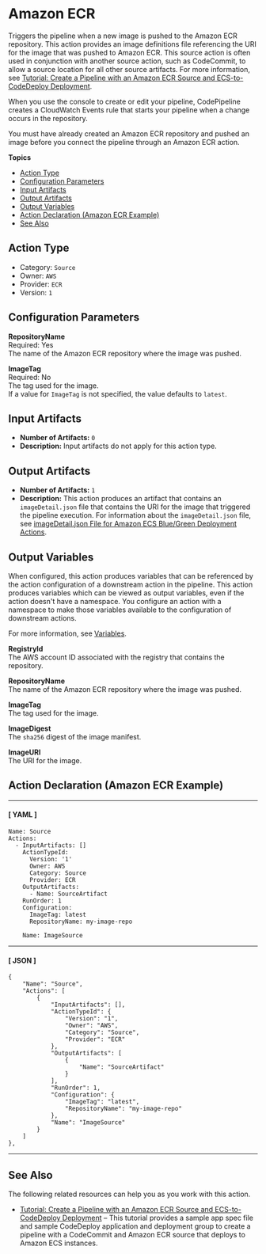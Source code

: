 # Amazon ECR<a name="action-reference-ECR"></a>

Triggers the pipeline when a new image is pushed to the Amazon ECR repository\. This action provides an image definitions file referencing the URI for the image that was pushed to Amazon ECR\. This source action is often used in conjunction with another source action, such as CodeCommit, to allow a source location for all other source artifacts\. For more information, see [Tutorial: Create a Pipeline with an Amazon ECR Source and ECS\-to\-CodeDeploy Deployment](tutorials-ecs-ecr-codedeploy.md)\.

When you use the console to create or edit your pipeline, CodePipeline creates a CloudWatch Events rule that starts your pipeline when a change occurs in the repository\.

You must have already created an Amazon ECR repository and pushed an image before you connect the pipeline through an Amazon ECR action\.

**Topics**
+ [Action Type](#action-reference-ECR-type)
+ [Configuration Parameters](#action-reference-ECR-config)
+ [Input Artifacts](#action-reference-ECR-input)
+ [Output Artifacts](#action-reference-ECR-output)
+ [Output Variables](#action-reference-ECR-variables)
+ [Action Declaration \(Amazon ECR Example\)](#action-reference-ECR-example)
+ [See Also](#action-reference-ECR-links)

## Action Type<a name="action-reference-ECR-type"></a>
+ Category: `Source`
+ Owner: `AWS`
+ Provider: `ECR`
+ Version: `1`

## Configuration Parameters<a name="action-reference-ECR-config"></a>

**RepositoryName**  
Required: Yes  
The name of the Amazon ECR repository where the image was pushed\.

**ImageTag**  
Required: No  
The tag used for the image\.  
If a value for `ImageTag` is not specified, the value defaults to `latest`\.

## Input Artifacts<a name="action-reference-ECR-input"></a>
+ **Number of Artifacts:** `0`
+ **Description:** Input artifacts do not apply for this action type\.

## Output Artifacts<a name="action-reference-ECR-output"></a>
+ **Number of Artifacts:** `1` 
+ **Description:** This action produces an artifact that contains an `imageDetail.json` file that contains the URI for the image that triggered the pipeline execution\. For information about the `imageDetail.json` file, see [imageDetail\.json File for Amazon ECS Blue/Green Deployment Actions](file-reference.md#file-reference-ecs-bluegreen)\.

## Output Variables<a name="action-reference-ECR-variables"></a>

When configured, this action produces variables that can be referenced by the action configuration of a downstream action in the pipeline\. This action produces variables which can be viewed as output variables, even if the action doesn't have a namespace\. You configure an action with a namespace to make those variables available to the configuration of downstream actions\.

For more information, see [Variables](reference-variables.md)\.

**RegistryId**  
The AWS account ID associated with the registry that contains the repository\.

**RepositoryName**  
The name of the Amazon ECR repository where the image was pushed\.

**ImageTag**  
The tag used for the image\.

**ImageDigest**  
The `sha256` digest of the image manifest\.

**ImageURI**  
The URI for the image\.

## Action Declaration \(Amazon ECR Example\)<a name="action-reference-ECR-example"></a>

------
#### [ YAML ]

```
Name: Source
Actions:
  - InputArtifacts: []
    ActionTypeId:
      Version: '1'
      Owner: AWS
      Category: Source
      Provider: ECR
    OutputArtifacts:
      - Name: SourceArtifact
    RunOrder: 1
    Configuration:
      ImageTag: latest
      RepositoryName: my-image-repo

    Name: ImageSource
```

------
#### [ JSON ]

```
{
    "Name": "Source",
    "Actions": [
        {
            "InputArtifacts": [],
            "ActionTypeId": {
                "Version": "1",
                "Owner": "AWS",
                "Category": "Source",
                "Provider": "ECR"
            },
            "OutputArtifacts": [
                {
                    "Name": "SourceArtifact"
                }
            ],
            "RunOrder": 1,
            "Configuration": {
                "ImageTag": "latest",
                "RepositoryName": "my-image-repo"
            },
            "Name": "ImageSource"
        }
    ]
},
```

------

## See Also<a name="action-reference-ECR-links"></a>

The following related resources can help you as you work with this action\.
+ [Tutorial: Create a Pipeline with an Amazon ECR Source and ECS\-to\-CodeDeploy Deployment](tutorials-ecs-ecr-codedeploy.md) – This tutorial provides a sample app spec file and sample CodeDeploy application and deployment group to create a pipeline with a CodeCommit and Amazon ECR source that deploys to Amazon ECS instances\.